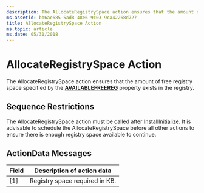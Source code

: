 ```yaml
---
description: The AllocateRegistrySpace action ensures that the amount of free registry space specified by the AVAILABLEFREEREG property exists in the registry.
ms.assetid: bb6ac685-5ad8-48e6-9c03-9ca42268d727
title: AllocateRegistrySpace Action
ms.topic: article
ms.date: 05/31/2018
---
```


# AllocateRegistrySpace Action

The AllocateRegistrySpace action ensures that the amount of free registry space specified by the [**AVAILABLEFREEREG**](availablefreereg.md) property exists in the registry.

## Sequence Restrictions

The AllocateRegistrySpace action must be called after [InstallInitialize](installinitialize-action.md). It is advisable to schedule the AllocateRegistrySpace before all other actions to ensure there is enough registry space available to continue.

## ActionData Messages



| Field | Description of action data     |
|-------|--------------------------------|
| \[1\] | Registry space required in KB. |



 

 

 



